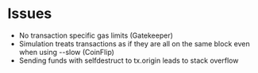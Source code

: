# Issues
- No transaction specific gas limits  (Gatekeeper)
- Simulation treats transactions as if they are all on the same block even when using --slow (CoinFlip)
- Sending funds with selfdestruct to tx.origin leads to stack overflow
